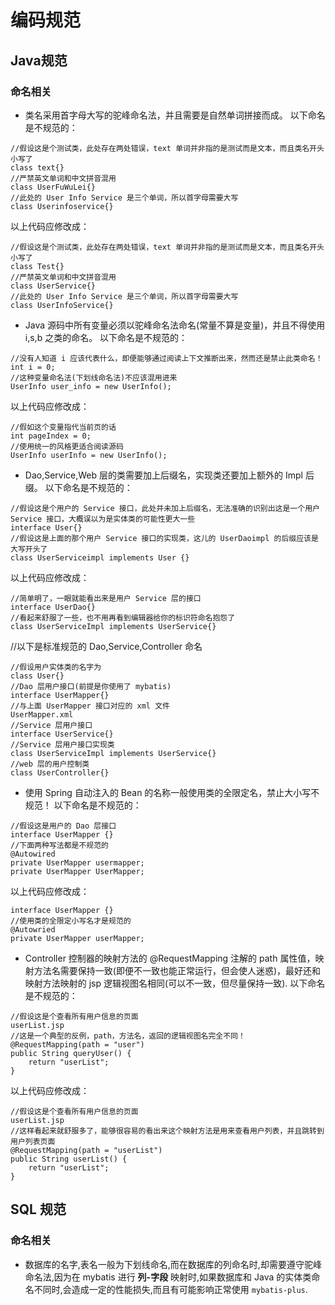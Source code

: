 # 编码规范

## Java规范
### 命名相关
- 类名采用首字母大写的驼峰命名法，并且需要是自然单词拼接而成。
以下命名是不规范的：
```
//假设这是个测试类，此处存在两处错误，text 单词并非指的是测试而是文本，而且类名开头小写了
class text{}
//严禁英文单词和中文拼音混用
class UserFuWuLei{}
//此处的 User Info Service 是三个单词，所以首字母需要大写
class Userinfoservice{}
```
以上代码应修改成：
```
//假设这是个测试类，此处存在两处错误，text 单词并非指的是测试而是文本，而且类名开头小写了
class Test{}
//严禁英文单词和中文拼音混用
class UserService{}
//此处的 User Info Service 是三个单词，所以首字母需要大写
class UserInfoService{}
```

- Java 源码中所有变量必须以驼峰命名法命名(常量不算是变量)，并且不得使用 i,s,b 之类的命名。
以下命名是不规范的：
```
//没有人知道 i 应该代表什么，即便能够通过阅读上下文推断出来，然而还是禁止此类命名！
int i = 0;
//这种变量命名法(下划线命名法)不应该混用进来
UserInfo user_info = new UserInfo();
```
以上代码应修改成：
```
//假如这个变量指代当前页的话
int pageIndex = 0;
//使用统一的风格更适合阅读源码
UserInfo userInfo = new UserInfo();
```

- Dao,Service,Web 层的类需要加上后缀名，实现类还要加上额外的 Impl 后缀。
以下命名是不规范的：
```
//假设这是个用户的 Service 接口，此处并未加上后缀名，无法准确的识别出这是一个用户 Service 接口，大概误以为是实体类的可能性更大一些
interface User{}
//假设这是上面的那个用户 Service 接口的实现类，这儿的 UserDaoimpl 的后缀应该是大写开头了
class UserServiceimpl implements User {}
```
以上代码应修改成：
```
//简单明了，一眼就能看出来是用户 Service 层的接口
interface UserDao{}
//看起来舒服了一些，也不用再看到编辑器给你的标识符命名抱怨了
class UserServiceImpl implements UserService{}
```
//以下是标准规范的 Dao,Service,Controller 命名
```
//假设用户实体类的名字为
class User{}
//Dao 层用户接口(前提是你使用了 mybatis)
interface UserMapper{}
//与上面 UserMapper 接口对应的 xml 文件
UserMapper.xml
//Service 层用户接口
interface UserService{}
//Service 层用户接口实现类
class UserServiceImpl implements UserService{}
//web 层的用户控制类
class UserController{}
```

- 使用 Spring 自动注入的 Bean 的名称一般使用类的全限定名，禁止大小写不规范！
以下命名是不规范的：
```
//假设这是用户的 Dao 层接口
interface UserMapper {}
//下面两种写法都是不规范的
@Autowired
private UserMapper usermapper;
private UserMapper UserMapper;
```
以上代码应修改成：
```
interface UserMapper {}
//使用类的全限定小写名才是规范的
@Autowried
private UserMapper userMapper;
```

- Controller 控制器的映射方法的 @RequestMapping 注解的 path 属性值，映射方法名需要保持一致(即便不一致也能正常运行，但会使人迷惑)，最好还和映射方法映射的 jsp 逻辑视图名相同(可以不一致，但尽量保持一致).
以下命名是不规范的：
```
//假设这是个查看所有用户信息的页面
userList.jsp
//这是一个典型的反例，path，方法名，返回的逻辑视图名完全不同！
@RequestMapping(path = "user")
public String queryUser() {
	return "userList";
}
```
以上代码应修改成：
```
//假设这是个查看所有用户信息的页面
userList.jsp
//这样看起来就舒服多了，能够很容易的看出来这个映射方法是用来查看用户列表，并且跳转到用户列表页面
@RequestMapping(path = "userList")
public String userList() {
	return "userList";
}
```

## SQL 规范
### 命名相关
- 数据库的名字,表名一般为下划线命名,而在数据库的列命名时,却需要遵守驼峰命名法,因为在 mybatis 进行 **列-字段** 映射时,如果数据库和 Java 的实体类命名不同时,会造成一定的性能损失,而且有可能影响正常使用 `mybatis-plus`.